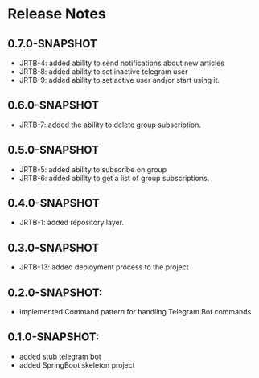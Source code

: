 # Release Notes


## 0.7.0-SNAPSHOT

*   JRTB-4: added ability to send notifications about new articles
*   JRTB-8: added ability to set inactive telegram user
*   JRTB-9: added ability to set active user and/or start using it.

## 0.6.0-SNAPSHOT

*   JRTB-7: added the ability to delete group subscription.

## 0.5.0-SNAPSHOT

*   JRTB-5: added ability to subscribe on group
*   JRTB-6: added ability to get a list of group subscriptions.


## 0.4.0-SNAPSHOT

* JRTB-1: added repository layer.


## 0.3.0-SNAPSHOT

*   JRTB-13: added deployment process to the project

## 0.2.0-SNAPSHOT:

* implemented Command pattern for handling Telegram Bot commands

## 0.1.0-SNAPSHOT:

* added stub telegram bot
* added SpringBoot skeleton project


